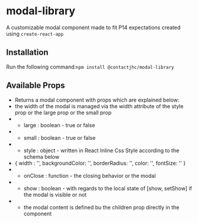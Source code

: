 # modal-library 

A customizable modal component made to fit P14 expectations created using `create-react-app`

## Installation

Run the following command:`npm install @contactjhc/modal-library`

## Available Props

 * Returns a modal component with props which are explained below:
 * the width of the modal is managed via the width attribute of the style prop or the large prop or the small prop
 * - large : boolean - true or false
 * - small : boolean - true or false
 * - style : object - written in React Inline Css Style according to the schema below
 * {
    width : '',
    backgroundColor: '',
    borderRadius: '',
    color: '',
    fontSize: ''
  }
 * - onClose : function - the closing behavior or the modal
 * - show : boolean - with regards to the local state of [show, setShow] if the modal is visible or not
 * - the modal content is defined bu the children prop directly in the <Modal> </Modal> component
